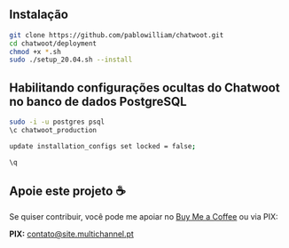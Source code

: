 ## Instalação

```bash
git clone https://github.com/pablowilliam/chatwoot.git
cd chatwoot/deployment
chmod +x *.sh
sudo ./setup_20.04.sh --install
```

## Habilitando configurações ocultas do Chatwoot no banco de dados PostgreSQL
```bash
sudo -i -u postgres psql
\c chatwoot_production
```
```bash
update installation_configs set locked = false;
```
```bash
\q
```
## Apoie este projeto ☕  

Se quiser contribuir, você pode me apoiar no [Buy Me a Coffee](https://www.buymeacoffee.com/pablowilliam) ou via PIX:  

**PIX:** contato@site.multichannel.pt  

